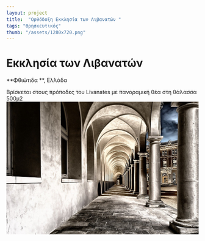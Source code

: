 ```yaml
---
layout: project
title:  "Ορθόδοξη Εκκλησία των Λιβανατών "
tags: "Θρησκευτικός"
thumb: "/assets/1280x720.png"
---
```


# Εκκλησία των Λιβανατών

**Φθιώτιδα **, Ελλάδα

Βρίσκεται στους πρόποδες του Livanates με πανοραμική θέα στη θάλασσα
500μ2
![My helpful screenshot](/assets/cloister-ge18d1c372_1280.jpeg)
